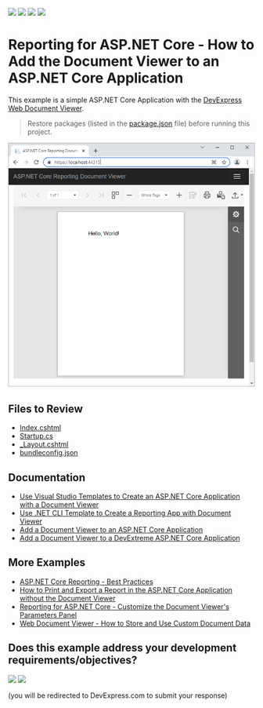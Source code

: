<!-- default badges list -->
![](https://img.shields.io/endpoint?url=https://codecentral.devexpress.com/api/v1/VersionRange/227613460/22.2.2%2B)
[![](https://img.shields.io/badge/Open_in_DevExpress_Support_Center-FF7200?style=flat-square&logo=DevExpress&logoColor=white)](https://supportcenter.devexpress.com/ticket/details/T845228)
[![](https://img.shields.io/badge/📖_How_to_use_DevExpress_Examples-e9f6fc?style=flat-square)](https://docs.devexpress.com/GeneralInformation/403183)
[![](https://img.shields.io/badge/💬_Leave_Feedback-feecdd?style=flat-square)](#does-this-example-address-your-development-requirementsobjectives)
<!-- default badges end -->
# Reporting for ASP.NET Core - How to Add the Document Viewer to an ASP.NET Core Application

This example is a simple ASP.NET Core Application with the [DevExpress Web Document Viewer](https://docs.devexpress.com/XtraReports/401850/web-reporting/web-document-viewer).


> Restore packages (listed in the [package.json](./CS/SimpleAspNetCoreReportingViewer/package.json) file) before running this project.


![Document Viewer in ASP.NET Core Application](images/screenshot.png)


## Files to Review

* [Index.cshtml](CS/SimpleAspNetCoreReportingViewer/Views/Home/Index.cshtml)
* [Startup.cs](CS/SimpleAspNetCoreReportingViewer/Startup.cs) 
* [_Layout.cshtml](CS/SimpleAspNetCoreReportingViewer/Views/Shared/_Layout.cshtml)
* [bundleconfig.json](CS/SimpleAspNetCoreReportingViewer/bundleconfig.json)

## Documentation

- [Use Visual Studio Templates to Create an ASP.NET Core Application with a Document Viewer](https://docs.devexpress.com/XtraReports/400044/web-reporting/asp-net-core-reporting/document-viewer-in-asp-net-applications/quick-start/create-an-aspnet-core-application-with-a-document-viewer)
- [Use .NET CLI Template to Create a Reporting App with Document Viewer](https://docs.devexpress.com/XtraReports/404177/web-reporting/asp-net-core-reporting/document-viewer-in-asp-net-applications/quick-start/use-cli-templates)
- [Add a Document Viewer to an ASP.NET Core Application](https://docs.devexpress.com/XtraReports/401762/web-reporting/asp-net-core-reporting/document-viewer-in-asp-net-applications/quick-start/add-the-document-viewer-to-an-aspnet-core-application)
- [Add a Document Viewer to a DevExtreme ASP.NET Core Application](https://docs.devexpress.com/XtraReports/403747/web-reporting/asp-net-core-reporting/document-viewer-in-asp-net-applications/quick-start/add-a-document-viewer-to-a-devextreme-asp-net-core-application)

## More Examples

- [ASP.NET Core Reporting - Best Practices](https://github.com/DevExpress-Examples/AspNetCore.Reporting.BestPractices)
- [How to Print and Export a Report in the ASP.NET Core Application without the Document Viewer](https://github.com/DevExpress-Examples/Reporting-AspNetCore-Print-Without-Preview)
- [Reporting for ASP.NET Core - Customize the Document Viewer's Parameters Panel](https://github.com/DevExpress-Examples/Reporting-AspNetCore-CustomizeParametersPanel)
- [Web Document Viewer - How to Store and Use Custom Document Data](https://github.com/DevExpress-Examples/reporting-web-viewer-document-custom-data)


<!-- feedback -->
## Does this example address your development requirements/objectives?

[<img src="https://www.devexpress.com/support/examples/i/yes-button.svg"/>](https://www.devexpress.com/support/examples/survey.xml?utm_source=github&utm_campaign=quick-start-reporting-document-viewer-asp-net-core&~~~was_helpful=yes) [<img src="https://www.devexpress.com/support/examples/i/no-button.svg"/>](https://www.devexpress.com/support/examples/survey.xml?utm_source=github&utm_campaign=quick-start-reporting-document-viewer-asp-net-core&~~~was_helpful=no)

(you will be redirected to DevExpress.com to submit your response)
<!-- feedback end -->
